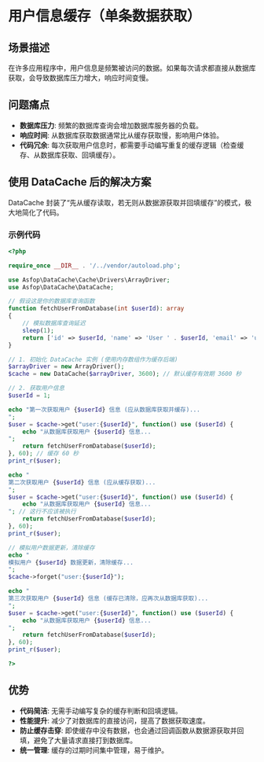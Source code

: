 # 用户信息缓存（单条数据获取）

## 场景描述
在许多应用程序中，用户信息是频繁被访问的数据。如果每次请求都直接从数据库获取，会导致数据库压力增大，响应时间变慢。

## 问题痛点
- **数据库压力**: 频繁的数据库查询会增加数据库服务器的负载。
- **响应时间**: 从数据库获取数据通常比从缓存获取慢，影响用户体验。
- **代码冗余**: 每次获取用户信息时，都需要手动编写重复的缓存逻辑（检查缓存、从数据库获取、回填缓存）。

## 使用 DataCache 后的解决方案

DataCache 封装了“先从缓存读取，若无则从数据源获取并回填缓存”的模式，极大地简化了代码。

### 示例代码

```php
<?php

require_once __DIR__ . '/../vendor/autoload.php';

use Asfop\DataCache\Cache\Drivers\ArrayDriver;
use Asfop\DataCache\DataCache;

// 假设这是你的数据库查询函数
function fetchUserFromDatabase(int $userId): array
{
    // 模拟数据库查询延迟
    sleep(1); 
    return ['id' => $userId, 'name' => 'User ' . $userId, 'email' => 'user' . $userId . '@example.com'];
}

// 1. 初始化 DataCache 实例 (使用内存数组作为缓存后端)
$arrayDriver = new ArrayDriver();
$cache = new DataCache($arrayDriver, 3600); // 默认缓存有效期 3600 秒

// 2. 获取用户信息
$userId = 1;

echo "第一次获取用户 {$userId} 信息 (应从数据库获取并缓存)...
";
$user = $cache->get("user:{$userId}", function() use ($userId) {
    echo "从数据库获取用户 {$userId} 信息...
";
    return fetchUserFromDatabase($userId);
}, 60); // 缓存 60 秒
print_r($user);

echo "
第二次获取用户 {$userId} 信息 (应从缓存获取)...
";
$user = $cache->get("user:{$userId}", function() use ($userId) {
    echo "从数据库获取用户 {$userId} 信息...
"; // 这行不应该被执行
    return fetchUserFromDatabase($userId);
}, 60);
print_r($user);

// 模拟用户数据更新，清除缓存
echo "
模拟用户 {$userId} 数据更新，清除缓存...
";
$cache->forget("user:{$userId}");

echo "
第三次获取用户 {$userId} 信息 (缓存已清除，应再次从数据库获取)...
";
$user = $cache->get("user:{$userId}", function() use ($userId) {
    echo "从数据库获取用户 {$userId} 信息...
";
    return fetchUserFromDatabase($userId);
}, 60);
print_r($user);

?>
```

## 优势
- **代码简洁**: 无需手动编写复杂的缓存判断和回填逻辑。
- **性能提升**: 减少了对数据库的直接访问，提高了数据获取速度。
- **防止缓存击穿**: 即使缓存中没有数据，也会通过回调函数从数据源获取并回填，避免了大量请求直接打到数据库。
- **统一管理**: 缓存的过期时间集中管理，易于维护。
